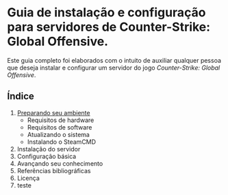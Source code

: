 # Guia de instalação e configuração para servidores de Counter-Strike: Global Offensive.

Este guia completo foi elaborados com o intuito de auxiliar qualquer pessoa que deseja instalar e configurar um servidor do jogo *Counter-Strike: Global Offensive*.

## Índice

1. [Preparando seu ambiente](https://github.com/irvinglucas/csgo-server-guide/blob/master/environment.md)
    - Requisitos de hardware
    - Requisitos de software
    - Atualizando o sistema
    - Instalando o SteamCMD
2. Instalação do servidor
3. Configuração básica
4. Avançando seu conhecimento
5. Referências bibliográficas
6. Licença
7. teste